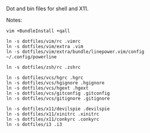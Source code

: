 Dot and bin files for shell and X11.

Notes:

    vim +BundleInstall +qall

    ln -s dotfiles/vim/rc .vimrc
    ln -s dotfiles/vim/extra .vim
    ln -s dotfiles/vim/extra/bundle/linepower.vim/config ~/.config/powerline

    ln -s dotfiles/zsh/rc .zshrc

    ln -s dotfiles/vcs/hgrc .hgrc
    ln -s dotfiles/vcs/hgignore .hgignore
    ln -s dotfiles/vcs/hgext .hgext
    ln -s dotfiles/vcs/gitconfig .gitconfig
    ln -s dotfiles/vcs/gitignore .gitignore

    ln -s dotfiles/x11/devilspie .devilspie
    ln -s dotfiles/x11/xinitrc .xinitrc
    ln -s dotfiles/x11/conkyrc .conkyrc
    ln -s dotfiles/i3 .i3
